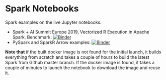 # Spark Notebooks

Spark examples on the live Jupyter notebooks.

  - Spark + AI Summit Europe 2019, Vectorized R Execution in Apache Spark, Benchmark: [![Binder](https://mybinder.org/badge_logo.svg)](https://mybinder.org/v2/gh/HyukjinKwon/spark-notebooks/master?filepath=SAIS-2019.ipynb) 
  - PySpark and SparkR Arrow examples: [![Binder](https://mybinder.org/badge_logo.svg)](https://mybinder.org/v2/gh/HyukjinKwon/spark-notebooks/master?filepath=spark-arrow.ipynb)

**Note that** if the built docker image is not found for the initial launch, it builds everything from scratch and takes a couple of hours to build the latest Spark from Github master branch. If the docker image is found, it takes a couple of minutes to launch the notebook to download the image and reuse it.
